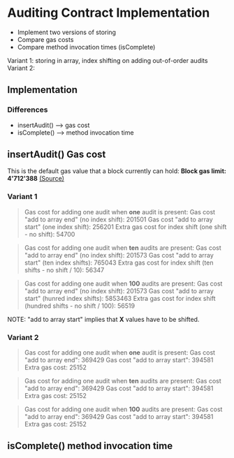 # Auditing Contract Implementation

* Implement two versions of storing
* Compare gas costs
* Compare method invocation times (isComplete)

Variant 1: storing in array, index shifting on adding out-of-order audits
Variant 2: 

## Implementation

### Differences
* insertAudit() --> gas cost
* isComplete() --> method invocation time


## insertAudit() Gas cost
This is the default gas value that a block currently can hold:
**Block gas limit: 4'712'388** [(Source)](https://github.com/ethereum/go-ethereum/blob/release/1.8/eth/tracers/testdata/call_tracer_throw.json)

### Variant 1
> Gas cost for adding one audit when **one** audit is present:
> Gas cost "add to array end" (no index shift):                       201501
> Gas cost "add to array start" (one index shift):                    256201
> Extra gas cost for index shift (one shift - no shift):               54700

> Gas cost for adding one audit when **ten** audits are present:
> Gas cost "add to array end" (no index shift):                       201573
> Gas cost "add to array start" (ten index shifts):                   765043
> Extra gas cost for index shift (ten shifts - no shift / 10):         56347

> Gas cost for adding one audit when **100** audits are present:
> Gas cost "add to array end" (no index shift):                       201573
> Gas cost "add to array start" (hunred index shifts):               5853463
> Extra gas cost for index shift (hundred shifts - no shift / 100):    56519

NOTE: "add to array start" implies that **X** values have to be shifted.

### Variant 2
> Gas cost for adding one audit when **one** audit is present:
> Gas cost "add to array end":                                        369429
> Gas cost "add to array start":                                      394581
> Extra gas cost:                                                      25152

> Gas cost for adding one audit when **ten** audits are present:
> Gas cost "add to array end":                                        369429
> Gas cost "add to array start":                                      394581
> Extra gas cost:                                                      25152

> Gas cost for adding one audit when **100** audits are present:
> Gas cost "add to array end":                                        369429
> Gas cost "add to array start":                                      394581
> Extra gas cost:                                                      25152

## isComplete() method invocation time
